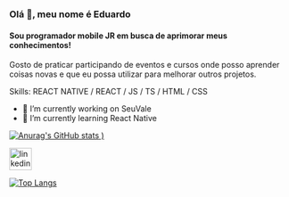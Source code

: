 ### Olá 👋, meu nome é Eduardo
#### Sou programador mobile JR em busca de aprimorar meus conhecimentos!

Gosto de praticar participando de eventos e cursos onde posso aprender coisas novas e que eu possa utilizar para melhorar outros projetos.

Skills: REACT NATIVE / REACT / JS / TS / HTML / CSS 

- 🔭 I’m currently working on SeuVale 
- 🌱 I’m currently learning React Native 

[![Anurag's GitHub stats](https://github-readme-stats.vercel.app/api?username=EduBarrros&theme=tokyonight)
)](https://github.com/anuraghazra/github-readme-stats)

[<img src='https://cdn.jsdelivr.net/npm/simple-icons@3.0.1/icons/linkedin.svg' alt='linkedin' height='40'>](https://www.linkedin.com/in/eduardo-de-oliveira-barros-b5a2491b5/)  

[![Top Langs](https://github-readme-stats.vercel.app/api/top-langs/?username=EduBarrros)](https://github.com/anuraghazra/github-readme-stats)

